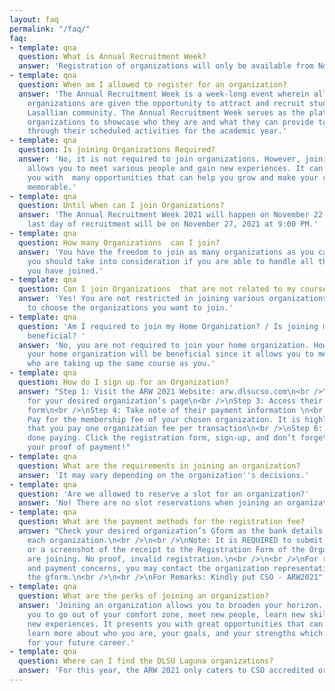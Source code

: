 ```yaml
---
layout: faq
permalink: "/faq/"
faq:
- template: qna
  question: What is Annual Recruitment Week?
  answer: 'Registration of organizations will only be available from November 22 - 26 (8:00 AM to 5:00 PM) and November 27 (8:00 to 9:00PM).'
- template: qna
  question: When am I allowed to register for an organization?
  answer: 'The Annual Recruitment Week is a week-long event wherein all 50 CSO accredited
    organizations are given the opportunity to attract and recruit students from the
    Lasallian community. The Annual Recruitment Week serves as the platform for these
    organizations to showcase who they are and what they can provide to their members
    through their scheduled activities for the academic year.'
- template: qna
  question: Is joining Organizations Required?
  answer: 'No, it is not required to join organizations. However, joining an organization
    allows you to meet various people and gain new experiences. It can also  provide
    you with  many opportunities that can help you grow and make your college life
    memorable.'
- template: qna
  question: Until when can I join Organizations?
  answer: 'The Annual Recruitment Week 2021 will happen on November 22-27, 2021.  The
    last day of recruitment will be on November 27, 2021 at 9:00 PM.'
- template: qna
  question: How many Organizations  can I join?
  answer: 'You have the freedom to join as many organizations as you can. However,
    you should take into consideration if you are able to handle all those organizations
    you have joined.'
- template: qna
  question: Can I join Organizations  that are not related to my course?
  answer: 'Yes! You are not restricted in joining various organizations. You are free
    to choose the organizations you want to join.'
- template: qna
  question: 'Am I required to join my Home Organization? / Is joining my home Organization
    beneficial? '
  answer: 'No, you are not required to join your home organization. However, joining
    your home organization will be beneficial since it allows you to meet students
    who are taking up the same course as you.'
- template: qna
  question: How do I sign up for an Organization?
  answer: "Step 1: Visit the ARW 2021 Website: arw.dlsucso.com\n<br />\nStep 2: Look
    for your desired organization’s page\n<br />\nStep 3: Access their registration
    form\n<br />\nStep 4: Take note of their payment information \n<br />\nStep 5:
    Pay for the membership fee of your chosen organization. It is highly encouraged
    that you pay one organization fee per transaction\n<br />\nStep 6: Once you are
    done paying. Click the registration form, sign-up, and don’t forget to attach
    your proof of payment!"
- template: qna
  question: What are the requirements in joining an organization?
  answer: 'It may vary depending on the organization''s decisions.'
- template: qna
  question: 'Are we allowed to reserve a slot for an organization?'
  answer: 'No! There are no slot reservations when joining an organization.'
- template: qna
  question: What are the payment methods for the registration fee?
  answer: "Check your desired organization’s Gform as the bank details differ from
    each organization.\n<br />\n<br />\nNote: It is REQUIRED to submit proof of payment
    or a screenshot of the receipt to the Registration Form of the Organization you
    are joining. No proof, invalid registration.\n<br />\n<br />\nFor registration
    and payment concerns, you may contact the organization representative stated in
    the gform.\n<br />\n<br />\nFor Remarks: Kindly put CSO - ARW2021"
- template: qna
  question: What are the perks of joining an organization?
  answer: 'Joining an organization allows you to broaden your horizon. It  allows
    you to go out of your comfort zone, meet new people, learn new skills, and gain
    new experiences. It presents you with great opportunities that can allow you to
    learn more about who you are, your goals, and your strengths which can be beneficial
    for your future career.'
- template: qna
  question: Where can I find the DLSU Laguna organizations?
  answer: 'For this year, the ARW 2021 only caters to CSO accredited organizations belonging to De La Salle University - Manila. Thus, CSO organizations from DLSU Laguna will have their own separate recruitment period.'
---
```

